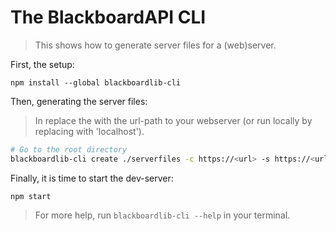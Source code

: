 # The BlackboardAPI CLI

> This shows how to generate server files for a (web)server.

First, the setup:

```
npm install --global blackboardlib-cli
```

Then, generating the server files:

> In replace the <url> with the url-path to your webserver (or run locally by
> replacing <url> with 'localhost').

```bash
# Go to the root directory
blackboardlib-cli create ./serverfiles -c https://<url> -s https://<url>/server.js
```

Finally, it is time to start the dev-server:

```
npm start
```

> For more help, run `blackboardlib-cli --help` in your terminal.

